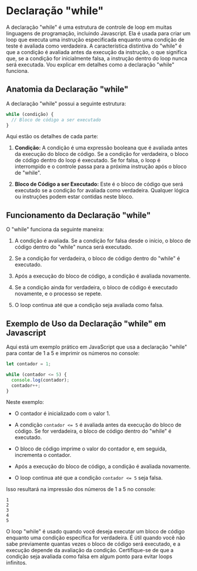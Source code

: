 # Declaração "while"

A declaração "while" é uma estrutura de controle de loop em muitas linguagens de programação, incluindo Javascript. Ela é usada para criar um loop que executa uma instrução especificada enquanto uma condição de teste é avaliada como verdadeira. A característica distintiva do "while" é que a condição é avaliada antes da execução da instrução, o que significa que, se a condição for inicialmente falsa, a instrução dentro do loop nunca será executada. Vou explicar em detalhes como a declaração "while" funciona.

## Anatomia da Declaração "while"

A declaração "while" possui a seguinte estrutura:

```js
while (condição) {
  // Bloco de código a ser executado
}
```

Aqui estão os detalhes de cada parte:

1. **Condição:** A condição é uma expressão booleana que é avaliada antes da execução do bloco de código. Se a condição for verdadeira, o bloco de código dentro do loop é executado. Se for falsa, o loop é interrompido e o controle passa para a próxima instrução após o bloco de "while".

2. **Bloco de Código a ser Executado:** Este é o bloco de código que será executado se a condição for avaliada como verdadeira. Qualquer lógica ou instruções podem estar contidas neste bloco.

## Funcionamento da Declaração "while"

O "while" funciona da seguinte maneira:

1. A condição é avaliada. Se a condição for falsa desde o início, o bloco de código dentro do "while" nunca será executado.

2. Se a condição for verdadeira, o bloco de código dentro do "while" é executado.

3. Após a execução do bloco de código, a condição é avaliada novamente.

4. Se a condição ainda for verdadeira, o bloco de código é executado novamente, e o processo se repete.

5. O loop continua até que a condição seja avaliada como falsa.

## Exemplo de Uso da Declaração "while" em Javascript

Aqui está um exemplo prático em JavaScript que usa a declaração "while" para contar de 1 a 5 e imprimir os números no console:

```javascript
let contador = 1;

while (contador <= 5) {
  console.log(contador);
  contador++;
}
```

Neste exemplo:

- O contador é inicializado com o valor 1.

- A condição `contador <= 5` é avaliada antes da execução do bloco de código. Se for verdadeira, o bloco de código dentro do "while" é executado.

- O bloco de código imprime o valor do contador e, em seguida, incrementa o contador.

- Após a execução do bloco de código, a condição é avaliada novamente.

- O loop continua até que a condição `contador <= 5` seja falsa.

Isso resultará na impressão dos números de 1 a 5 no console:

```
1
2
3
4
5
```

O loop "while" é usado quando você deseja executar um bloco de código enquanto uma condição específica for verdadeira. É útil quando você não sabe previamente quantas vezes o bloco de código será executado, e a execução depende da avaliação da condição. Certifique-se de que a condição seja avaliada como falsa em algum ponto para evitar loops infinitos.
